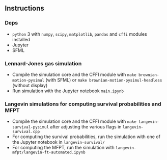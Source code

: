 ## Instructions

### Deps

 * `python` 3 with `numpy`, `scipy`, `matplotlib`, `pandas` and `cffi` modules installed
 * Jupyter
 * SFML

### Lennard-Jones gas simulation

 * Compile the simulation core and the CFFI module with `make brownian-motion-pysimul` (with SFML) or `make brownian-motion-pysimul-headless` (without display)
 * Run simulation with the Jupyter notebook `main.ipynb`

### Langevin simulations for computing survival probabilities and MFPT

 * Compile the simulation core and the CFFI module with `make langevin-survival-pysimul` after adjusting the various flags in `langevin-survival.cpp`
 * For computing the survival probabilities, run the simulation with one of the Jupyter notebook in `langevin-survival/`
 * For computing the MFPT, run the simulation with `langevin-mfpt/langevin-ft-automated.ipynb`

